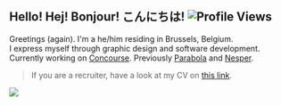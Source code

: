 ## Hello! Hej! Bonjour! こんにちは! ![Profile Views](https://komarev.com/ghpvc/?username=breitburg)

Greetings (again). I'm a he/him residing in Brussels, Belgium.  
I express myself through graphic design and software development.  
Currently working on [Concourse](https://cncrse.com). Previously [Parabola](https://archive.ph/2hNft) and [Nesper](https://nesper.co/).

> If you are a recruiter, have a look at my CV on [this link](https://cv.breitburg.com/).

[![](https://www.cameronsworld.net/img/content/7/26.gif)](mailto:ilya.breytburg@gmail.com)
